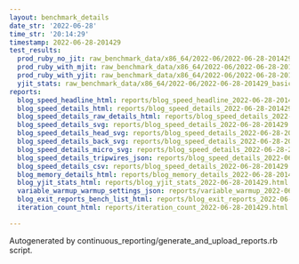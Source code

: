 ```yaml
---
layout: benchmark_details
date_str: '2022-06-28'
time_str: '20:14:29'
timestamp: 2022-06-28-201429
test_results:
  prod_ruby_no_jit: raw_benchmark_data/x86_64/2022-06/2022-06-28-201429_basic_benchmark_prod_ruby_no_jit.json
  prod_ruby_with_mjit: raw_benchmark_data/x86_64/2022-06/2022-06-28-201429_basic_benchmark_prod_ruby_with_mjit.json
  prod_ruby_with_yjit: raw_benchmark_data/x86_64/2022-06/2022-06-28-201429_basic_benchmark_prod_ruby_with_yjit.json
  yjit_stats: raw_benchmark_data/x86_64/2022-06/2022-06-28-201429_basic_benchmark_yjit_stats.json
reports:
  blog_speed_headline_html: reports/blog_speed_headline_2022-06-28-201429.html
  blog_speed_details_html: reports/blog_speed_details_2022-06-28-201429.html
  blog_speed_details_raw_details_html: reports/blog_speed_details_2022-06-28-201429.raw_details.html
  blog_speed_details_svg: reports/blog_speed_details_2022-06-28-201429.svg
  blog_speed_details_head_svg: reports/blog_speed_details_2022-06-28-201429.head.svg
  blog_speed_details_back_svg: reports/blog_speed_details_2022-06-28-201429.back.svg
  blog_speed_details_micro_svg: reports/blog_speed_details_2022-06-28-201429.micro.svg
  blog_speed_details_tripwires_json: reports/blog_speed_details_2022-06-28-201429.tripwires.json
  blog_speed_details_csv: reports/blog_speed_details_2022-06-28-201429.csv
  blog_memory_details_html: reports/blog_memory_details_2022-06-28-201429.html
  blog_yjit_stats_html: reports/blog_yjit_stats_2022-06-28-201429.html
  variable_warmup_warmup_settings_json: reports/variable_warmup_2022-06-28-201429.warmup_settings.json
  blog_exit_reports_bench_list_html: reports/blog_exit_reports_2022-06-28-201429.bench_list.html
  iteration_count_html: reports/iteration_count_2022-06-28-201429.html

---
```

Autogenerated by continuous_reporting/generate_and_upload_reports.rb script.
